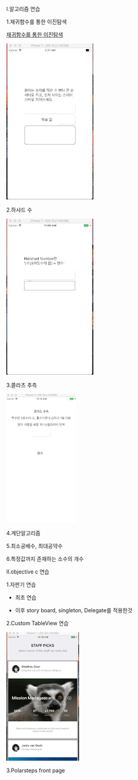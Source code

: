 I.알고리즘 연습

1.재귀함수를 통한 이진탐색

[재귀함수를 통한 이진탐색](https://github.com/KimYunseo/iosSchool/blob/master/DailySummarizing/170212/RecursiveBinarySearch.md)

![이진탐색](https://github.com/KimYunseo/iosSchool/raw/master/DailySummarizing/170212/RecursiveBinarySearch.gif)


2.하샤드 수


![하샤드 수](https://github.com/KimYunseo/iosSchool/blob/master/DailySummarizing/170213/harshadNumber.gif?raw=true)

3.콜라츠 추측

![콜라츠 추측](https://github.com/KimYunseo/iosSchool/blob/master/DailySummarizing/170216/CollatzConjecture/%EC%BD%9C%EB%9D%BC%EC%B8%A0%20%EC%B6%94%EC%B8%A1.gif?raw=true)

4.계단알고리즘

5.최소공배수, 최대공약수

6.특정값까지 존재하는 소수의 개수



Ⅱ.objective c 연습

1.자판기 연습

* 최초 연습

* 이후 story board, singleton, Delegate를 적용한것


2.Custom TableView 연습

![Custom TableView](https://github.com/KimYunseo/iosSchool/blob/master/DailySummarizing/170219/TableViewHomework/CustomTableView%EC%97%B0%EC%8A%B5.gif?raw=true)

3.Polarsteps front page

